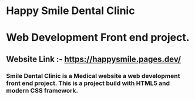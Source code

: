 ﻿# Happy Smile Dental Clinic
# Web Development Front end project.
## Website Link :- https://happysmile.pages.dev/
### Smile Dental Clinic is a Medical website a web development front end project. This is a project build with HTML5 and modern CSS framework.

